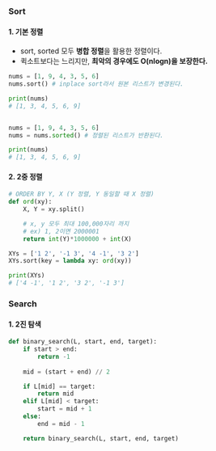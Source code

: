 ### Sort
#### 1. 기본 정렬
- sort, sorted 모두 **병합 정렬**을 활용한 정렬이다.
- 퀵소트보다는 느리지만, **최악의 경우에도 O(nlogn)을 보장한다.**
```python
nums = [1, 9, 4, 3, 5, 6]
nums.sort() # inplace sort라서 원본 리스트가 변경된다.

print(nums)
# [1, 3, 4, 5, 6, 9]


nums = [1, 9, 4, 3, 5, 6]
nums = nums.sorted() # 정렬된 리스트가 반환된다.

print(nums)
# [1, 3, 4, 5, 6, 9]
```

#### 2. 2중 정렬
```python
# ORDER BY Y, X (Y 정렬, Y 동일할 때 X 정렬)
def ord(xy):
	X, Y = xy.split()

	# x, y 모두 최대 100,000자리 까지
	# ex) 1, 2이면 2000001
	return int(Y)*1000000 + int(X)

XYs = ['1 2', '-1 3', '4 -1', '3 2']
XYs.sort(key = lambda xy: ord(xy))

print(XYs)
# ['4 -1', '1 2', '3 2', '-1 3']
```


### Search
#### 1. 2진 탐색
```PYTHON
def binary_search(L, start, end, target):
	if start > end:
		return -1
	
	mid = (start + end) // 2

	if L[mid] == target:
		return mid
	elif L[mid] < target:
		start = mid + 1
	else:
		end = mid - 1

	return binary_search(L, start, end, target)
```

